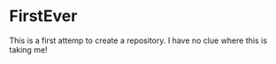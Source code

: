 # FirstEver
This is a first attemp to create a repository.  I have no clue where this is taking me!
